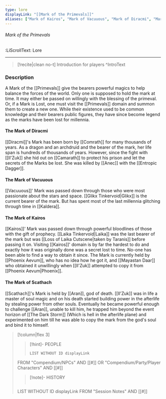 ```yaml
---
type: lore
displayLink: "[[Mark of the Primevals]]"
aliases: ["Mark of Kairos", "Mark of Vacuuous", "Mark of Diracmi", "Mark of Scathach"]
---
```


###### Mark of the Primevals
<span class="sub2">:LiScrollText: Lore</span>
___

> [!recite|clean no-t]
>	Introduction for players
>^IntroText

### Description
A Mark of the [[Primevals]] give the bearers powerful magics to help balance the forces of the world. Only one is supposed to hold the mark at time. It may either be passed on willingly with the blessing of the primeval. Or, if a Mark is Lost, one must visit the [[Primevals]] domain and summon them to create a new one. While their existence used to be common knowledge and their bearers public figures, they have since become legend as the marks have been lost for millennia.

#### The Mark of Diracmi

[[Diracmi]]'s Mark has been born by [[Comrath]] for many thousands of years. As a dragon and an archdruid and the bearer of the mark, her life span is hundreds of thousands of years. However, since the fight with [[Il'Zuk]] she hid out on [[Camarath]] to protect his prison and let the secrets of the Marks be lost. She was killed by [[Anec]] with the [[Entropic Dagger]].

#### The Mark of Vacuuous

[[Vacuuous]]' Mark was passed down through those who were most passionate about the stars and space. [[Glikx Tinkervoid|Glikx]] is the current bearer of the mark. But has spent most of the last millennia glitching through time in [[Kaldera]].

#### The Mark of Kairos

[[Kairos]]' Mark was passed down through powerful bloodlines of those with the gift of prophecy. [[Laika Tinkervoid|Laika]] was the last bearer of the mark but was [[Loss of Laika Cutscene|taken by Taranis]] before passing it on. Visiting [[Kairos]]' domain is by far the hardest to do and exactly how it was originally done was a secret lost to time. No-one has been able to find a way to obtain it since. The Mark is currently held by [[Phoenix Aevum]], who has no idea how he got it, and [[Mayastan Daar]] who obtained it unwillingly when [[Il'Zuk]] attempted to copy it from [[Phoenix Aevum|Phoenix]].

#### The Mark of Scathach

[[Scathach]]'s Mark is held by [[Aran]], god of death. [[Il'Zuk]] was in life a master of soul magic and on his death started building power in the afterlife by stealing power from other souls. Eventually he became powerful enough to challenge [[Aran]], unable to kill him, he trapped him beyond the event horizon of [[The Dark Storm]] (Which is hell in the afterlife plane) and experimented on him till he was able to copy the mark from the god's soul and bind it to himself.

> [!column|flex 3]
>>[!hint]- PEOPLE
>>```dataview
>>LIST WITHOUT ID displayLink
>FROM "Compendium/NPCs" AND [[#]] OR "Compendium/Party/Player Characters" AND [[#]]
>
>>[!note]- HISTORY
>>```dataview
>LIST WITHOUT ID displayLink
>FROM "Session Notes" AND [[#]]